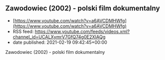 ## Zawodowiec (2002) - polski film dokumentalny
 - [https://www.youtube.com/watch?v=a6AVCDMHWfg](https://www.youtube.com/watch?v=a6AVCDMHWfg)
 - RSS feed: https://www.youtube.com/feeds/videos.xml?channel_id=UCALXymrV7GfQ74g0E2XIAQg
 - date published: 2021-02-19 09:42:45+00:00

Zawodowiec (2002) - polski film dokumentalny

